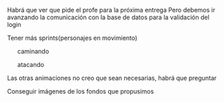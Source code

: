 Habrá que ver que pide el profe para la próxima entrega 
Pero debemos ir avanzando la comunicación con la base de datos 
para la validación del login

Tener más sprints(personajes en movimiento) 
<ul>caminando</ul>
<ul>atacando</ul>

Las otras animaciones no creo que sean necesarias, habrá que preguntar

Conseguir imágenes de los fondos que propusimos
